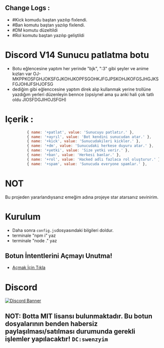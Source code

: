 ## Change Logs :
- #Kick komudu baştan yazılıp fixlendi.
- #Ban komutu baştan yazılıp fixlendi.
- #DM komutu düzeltildi
- #Rol komutu baştan yazılıp geliştildi


#  Discord V14 Sunucu patlatma botu

- Botu eğlencesine yaptım her yerinde "bjk", ":3" gibi şeyler ve anime kızları var OJ-MKPPKOSFGHJOKSFGJKOHJKOPFSGOHKJFGJPSKOHJKOFGSJHGJKSFGJOHIJFSHJOFSG
- dediğim gibi eğlenccesine yaptım direk alıp kullanmak yerine trollüne yazdığım yerleri düzenleyin bennce (opsiynel ama şu anki hali çok tatlı oldu JIOSFDGJIHOJSFGH)
# Içerik : 
```js
          { name: '+patlat', value: 'Sunucuyu patlatır.' },
          { name: '+ayrıl', value: 'Bot kendini sunucudan atar.' },
          { name: '+kick', value: 'Sunucudakileri kickler.' },
          { name: '+dm', value: 'Sunucudaki herkese duyuru atar.' },
          { name: '+yetki', value: 'Size yetki verir.' },
          { name: '+ban', value: 'Herkesi banlar.' },
          { name: '+rol', value: 'Hacked adlı fazlaca rol oluşturur.' },
          { name: '+spam', value: 'Sunucuda everyone spamlar.' },
```

# NOT
Bu projeden yararlandıysanız emeğim adına projeye star atarsanız sevinirim.

# Kurulum
* Daha sonra `config.js`dosyasındaki bilgileri doldur.
* terminale "npm i" yaz
* terminale "node ." yaz



## Botun İntentlerini Açmayı Unutma!
* [Açmak İçin Tıkla](https://discord.com/developers/applications)

# Discord
[![Discord Banner](https://api.weblutions.com/discord/invite/react/)](https://discord.gg/excode)

## NOT: Botta MIT lisansı bulunmaktadır. Bu botun dosyalarının benden habersiz paylaşılması/satılması durumunda gerekli işlemler yapılacaktır! `DC:swenzyim`
